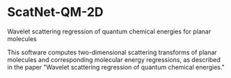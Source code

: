 # ScatNet-QM-2D
Wavelet scattering regression of quantum chemical energies for planar molecules

This software computes two-dimensional scattering transforms of planar molecules and corresponding molecular energy regressions, as described in the paper "Wavelet scattering regression of quantum chemical energies."
